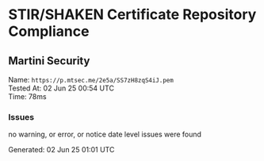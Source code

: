 # STIR/SHAKEN Certificate Repository Compliance

## Martini Security

Name: `https://p.mtsec.me/2e5a/SS7zH8zqS4iJ.pem`\
Tested At: 02 Jun 25 00:54 UTC\
Time: 78ms

### Issues

no warning, or error, or notice date level issues were found

Generated: 02 Jun 25 01:01 UTC